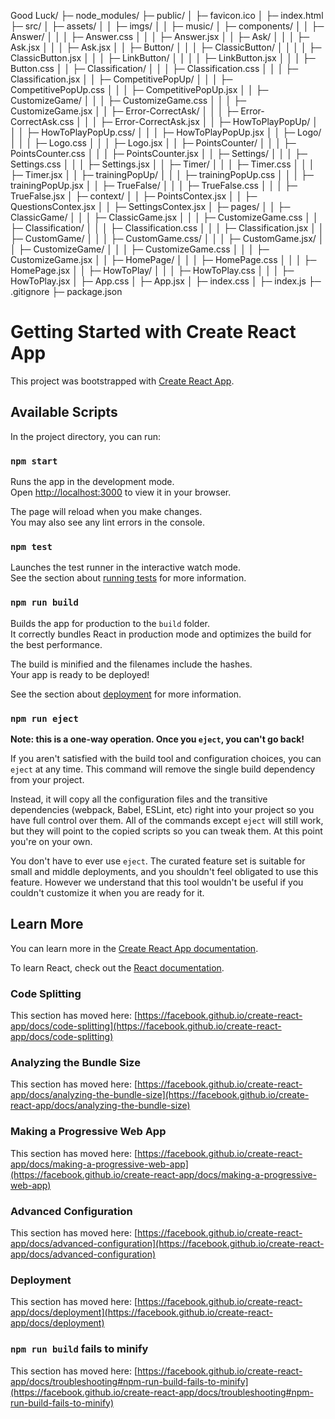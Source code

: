 Good Luck/
├─ node_modules/
├─ public/
│  ├─ favicon.ico
│  ├─ index.html
├─ src/
│  ├─ assets/
│  │  ├─ imgs/
│  │  ├─ music/
│  ├─ components/
│  │  ├─ Answer/
│  │  │  ├─ Answer.css
│  │  │  ├─ Answer.jsx
│  │  ├─ Ask/
│  │  │  ├─ Ask.jsx
│  │  │  ├─ Ask.jsx
│  │  ├─ Button/
│  │  │  ├─ ClassicButton/
│  │  │  │  ├─ ClassicButton.jsx
│  │  │  ├─ LinkButton/
│  │  │  │  ├─ LinkButton.jsx
│  │  │  ├─ Button.css
│  │  ├─ Classification/
│  │  │  ├─ Classification.css
│  │  │  ├─ Classification.jsx
│  │  ├─ CompetitivePopUp/
│  │  │  ├─ CompetitivePopUp.css
│  │  │  ├─ CompetitivePopUp.jsx
│  │  ├─ CustomizeGame/
│  │  │  ├─ CustomizeGame.css
│  │  │  ├─ CustomizeGame.jsx
│  │  ├─ Error-CorrectAsk/
│  │  │  ├─ Error-CorrectAsk.css
│  │  │  ├─ Error-CorrectAsk.jsx
│  │  ├─ HowToPlayPopUp/
│  │  │  ├─ HowToPlayPopUp.css/
│  │  │  ├─ HowToPlayPopUp.jsx
│  │  ├─ Logo/
│  │  │  ├─ Logo.css
│  │  │  ├─ Logo.jsx
│  │  ├─ PointsCounter/
│  │  │  ├─ PointsCounter.css
│  │  │  ├─ PointsCounter.jsx
│  │  ├─ Settings/
│  │  │  ├─ Settings.css
│  │  │  ├─ Settings.jsx
│  │  ├─ Timer/
│  │  │  ├─ Timer.css
│  │  │  ├─ Timer.jsx
│  │  ├─ trainingPopUp/
│  │  │  ├─ trainingPopUp.css
│  │  │  ├─ trainingPopUp.jsx
│  │  ├─ TrueFalse/
│  │  │  ├─ TrueFalse.css
│  │  │  ├─ TrueFalse.jsx
│  ├─ context/
│  │  ├─ PointsContex.jsx
│  │  ├─ QuestionsContex.jsx
│  │  ├─ SettingsContex.jsx
│  ├─ pages/
│  │  ├─ ClassicGame/
│  │  │  ├─ ClassicGame.jsx
│  │  │  ├─ CustomizeGame.css
│  │  ├─ Classification/
│  │  │  ├─ Classification.css
│  │  │  ├─ Classification.jsx
│  │  ├─ CustomGame/
│  │  │  ├─ CustomGame.css/
│  │  │  ├─ CustomGame.jsx/
│  │  ├─ CustomizeGame/
│  │  │  ├─ CustomizeGame.css
│  │  │  ├─ CustomizeGame.jsx
│  │  ├─ HomePage/
│  │  │  ├─ HomePage.css
│  │  │  ├─ HomePage.jsx
│  │  ├─ HowToPlay/
│  │  │  ├─ HowToPlay.css
│  │  │  ├─ HowToPlay.jsx
│  ├─ App.css
│  ├─ App.jsx
│  ├─ index.css
│  ├─ index.js
├─ .gitignore
├─ package.json


# Getting Started with Create React App

This project was bootstrapped with [Create React App](https://github.com/facebook/create-react-app).

## Available Scripts

In the project directory, you can run:

### `npm start`

Runs the app in the development mode.\
Open [http://localhost:3000](http://localhost:3000) to view it in your browser.

The page will reload when you make changes.\
You may also see any lint errors in the console.

### `npm test`

Launches the test runner in the interactive watch mode.\
See the section about [running tests](https://facebook.github.io/create-react-app/docs/running-tests) for more information.

### `npm run build`

Builds the app for production to the `build` folder.\
It correctly bundles React in production mode and optimizes the build for the best performance.

The build is minified and the filenames include the hashes.\
Your app is ready to be deployed!

See the section about [deployment](https://facebook.github.io/create-react-app/docs/deployment) for more information.

### `npm run eject`

**Note: this is a one-way operation. Once you `eject`, you can't go back!**

If you aren't satisfied with the build tool and configuration choices, you can `eject` at any time. This command will remove the single build dependency from your project.

Instead, it will copy all the configuration files and the transitive dependencies (webpack, Babel, ESLint, etc) right into your project so you have full control over them. All of the commands except `eject` will still work, but they will point to the copied scripts so you can tweak them. At this point you're on your own.

You don't have to ever use `eject`. The curated feature set is suitable for small and middle deployments, and you shouldn't feel obligated to use this feature. However we understand that this tool wouldn't be useful if you couldn't customize it when you are ready for it.

## Learn More

You can learn more in the [Create React App documentation](https://facebook.github.io/create-react-app/docs/getting-started).

To learn React, check out the [React documentation](https://reactjs.org/).

### Code Splitting

This section has moved here: [https://facebook.github.io/create-react-app/docs/code-splitting](https://facebook.github.io/create-react-app/docs/code-splitting)

### Analyzing the Bundle Size

This section has moved here: [https://facebook.github.io/create-react-app/docs/analyzing-the-bundle-size](https://facebook.github.io/create-react-app/docs/analyzing-the-bundle-size)

### Making a Progressive Web App

This section has moved here: [https://facebook.github.io/create-react-app/docs/making-a-progressive-web-app](https://facebook.github.io/create-react-app/docs/making-a-progressive-web-app)

### Advanced Configuration

This section has moved here: [https://facebook.github.io/create-react-app/docs/advanced-configuration](https://facebook.github.io/create-react-app/docs/advanced-configuration)

### Deployment

This section has moved here: [https://facebook.github.io/create-react-app/docs/deployment](https://facebook.github.io/create-react-app/docs/deployment)

### `npm run build` fails to minify

This section has moved here: [https://facebook.github.io/create-react-app/docs/troubleshooting#npm-run-build-fails-to-minify](https://facebook.github.io/create-react-app/docs/troubleshooting#npm-run-build-fails-to-minify)

